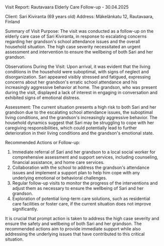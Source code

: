  Visit Report: Rautavaara Elderly Care Follow-up - 30.04.2025

Client: Sari Kiviranta (69 years old)
Address: Mäkelänkatu 12, Rautavaara, Finland

Summary of Visit Purpose:
The visit was conducted as a follow-up on the elderly care case of Sari Kiviranta, in response to escalating concerns regarding her grandson's school attendance issues and the overall household situation. The high case severity necessitated an urgent assessment and intervention to ensure the wellbeing of both Sari and her grandson.

Observations During the Visit:
Upon arrival, it was evident that the living conditions in the household were suboptimal, with signs of neglect and disorganization. Sari appeared visibly stressed and fatigued, expressing concerns about her grandson's erratic school attendance and his increasingly aggressive behavior at home. The grandson, who was present during the visit, displayed a lack of interest in engaging in conversation and exhibited signs of emotional distress.

Assessment:
The current situation presents a high risk to both Sari and her grandson due to the escalating school attendance issues, the suboptimal living conditions, and the grandson's increasingly aggressive behavior. The household dynamics suggest that Sari may be struggling to cope with her caregiving responsibilities, which could potentially lead to further deterioration in their living conditions and the grandson's emotional state.

Recommended Actions or Follow-up:
1. Immediate referral of Sari and her grandson to a local social worker for comprehensive assessment and support services, including counseling, financial assistance, and home care services.
2. Collaboration with the school to address the grandson's attendance issues and implement a support plan to help him cope with any underlying emotional or behavioral challenges.
3. Regular follow-up visits to monitor the progress of the interventions and adjust them as necessary to ensure the wellbeing of Sari and her grandson.
4. Exploration of potential long-term care solutions, such as residential care facilities or foster care, if the current situation does not improve significantly.

It is crucial that prompt action is taken to address the high case severity and ensure the safety and wellbeing of both Sari and her grandson. The recommended actions aim to provide immediate support while also addressing the underlying issues that have contributed to this critical situation.